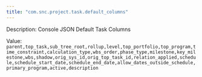 ```yaml
---
title: "com.snc.project.task.default_columns"
---
```


Description: Console JSON Default Task Columns

Value: `parent,top_task,sub_tree_root,rollup,level,top_portfolio,top_program,time_constraint,calculation_type,wbs_order,phase_type,milestone,key_milestone,wbs,shadow,orig_sys_id,orig_top_task_id,relation_applied,schedule,schedule_start_date,schedule_end_date,allow_dates_outside_schedule,primary_program,active,description`